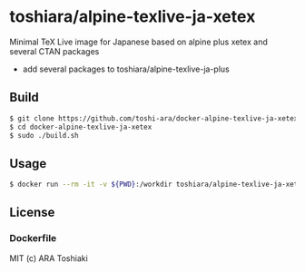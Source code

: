 # toshiara/alpine-texlive-ja-xetex

Minimal TeX Live image for Japanese based on alpine
 plus xetex and several CTAN packages

- add several packages to toshiara/alpine-texlive-ja-plus


## Build

```bash
$ git clone https://github.com/toshi-ara/docker-alpine-texlive-ja-xetex.git
$ cd docker-alpine-texlive-ja-xetex
$ sudo ./build.sh
```

## Usage

```bash
$ docker run --rm -it -v ${PWD}:/workdir toshiara/alpine-texlive-ja-xetex xelatex --version
```

## License

### Dockerfile
MIT (c) ARA Toshiaki
